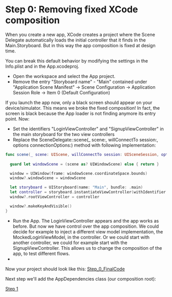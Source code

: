 # Step 0: Removing fixed XCode composition

When you create a new app, XCode creates a project where the Scene Delegate automatically loads the initial controller that it finds in the Main.Storyboard. But in this way the app composition is fixed at design time.

You can break this default behavior by modifying the settings in the Info.plist and in the App.xcodeproj.

- Open the workspace and select the App project.
- Remove the entry "Storyboard name" - "Main" contained under 
  "Application Scene Manifest" 
           -> Scene Configuration
                    -> Application Session Role
                            -> Item 0 (Default Configuration)

If you launch the app now, only a black screen should appear on your device/simulator. This means we broke the fixed composition! In fact, the screen is black because the App loader is not finding anymore its entry point. Now:

- Set the identifiers "LoginViewController" and "SignupViewController" in the main storyboard for the two view controllers
- Replace the SceneDelegate::scene(_ scene:, willConnectTo session:, options connectionOptions:) method with following implementation:

```swift
func scene(_ scene: UIScene, willConnectTo session: UISceneSession, options connectionOptions: UIScene.ConnectionOptions) {
        
  guard let windowScene = (scene as? UIWindowScene) else { return }

  window = UIWindow(frame: windowScene.coordinateSpace.bounds)
  window?.windowScene = windowScene

  let storyboard = UIStoryboard(name: "Main", bundle: .main)
  let controller = storyboard.instantiateViewController(withIdentifier: "LoginViewController")
  window?.rootViewController = controller

  window?.makeKeyAndVisible()
}
```

- Run the App. The LoginViewController appears and the app works as before. But now we have control over the app composition. We could decide for example to inject a different view model implementation, the MockedLoginViewModel, in the controller. Or we could start with another controller, we could for example start with the SignupViewController. This allows us to change the composition of the app, to test different flows.
- 

Now your project should look like this:
[Step_0_FinalCode](FinalCode/)

Next step we'll add the AppDependencies class (our composition root):

[Step 1](../002_Step_1/002_Step1_AppDependencies.md)

